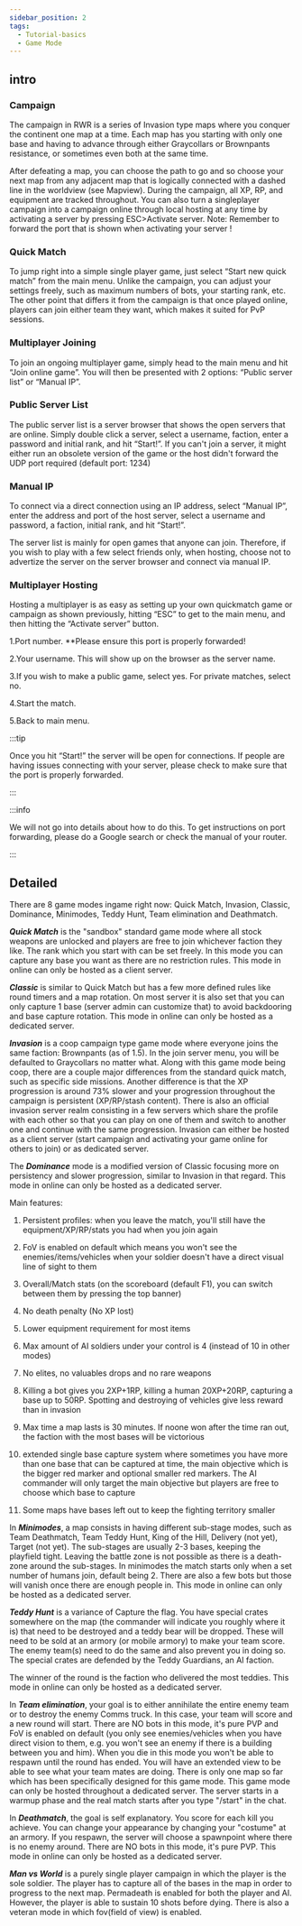 ```yaml
---
sidebar_position: 2
tags:
  - Tutorial-basics
  - Game Mode
---
```


## intro 

### Campaign
The campaign in RWR is a series of Invasion type maps where you conquer the continent one map at a time. Each map has you starting with only one base and having to advance through either Graycollars or Brownpants resistance, or sometimes even both at the same time.

After defeating a map, you can choose the path to go and so choose your next map from any adjacent map that is logically connected with a dashed line in the worldview (see Mapview). During the campaign, all XP, RP, and equipment are tracked throughout. You can also turn a singleplayer campaign into a campaign online through local hosting at any time by activating a server by pressing ESC>Activate server. Note: Remember to forward the port that is shown when activating your server !

### Quick Match
To jump right into a simple single player game, just select “Start new quick match” from the main menu. Unlike the campaign, you can adjust your settings freely, such as maximum numbers of bots, your starting rank, etc. The other point that differs it from the campaign is that once played online, players can join either team they want, which makes it suited for PvP sessions.

### Multiplayer Joining
To join an ongoing multiplayer game, simply head to the main menu and hit “Join online game”. You will then be presented with 2 options: “Public server list” or “Manual IP”.

### Public Server List
The public server list is a server browser that shows the open servers that are online. Simply double click a server, select a username, faction, enter a password and initial rank, and hit “Start!”. If you can't join a server, it might either run an obsolete version of the game or the host didn't forward the UDP port required (default port: 1234)

### Manual IP
To connect via a direct connection using an IP address, select “Manual IP”, enter the address and port of the host server, select a username and password, a faction, initial rank, and hit “Start!”.

The server list is mainly for open games that anyone can join. Therefore, if you wish to play with a few select friends only, when hosting, choose not to advertize the server on the server browser and connect via manual IP.

### Multiplayer Hosting
Hosting a multiplayer is as easy as setting up your own quickmatch game or campaign as shown previously, hitting “ESC” to get to the main menu, and then hitting the “Activate server” button.

1.Port number. **Please ensure this port is properly forwarded!

2.Your username. This will show up on the browser as the server name.

3.If you wish to make a public game, select yes. For private matches, select no.

4.Start the match.

5.Back to main menu.

:::tip

Once you hit “Start!” the server will be open for connections. If people are having issues connecting with your server, please check to make sure that the port is properly forwarded. 

:::

:::info

We will not go into details about how to do this. To get instructions on port forwarding, please do a Google search or check the manual of your router.

:::


## Detailed

There are 8 game modes ingame right now: Quick Match, Invasion, Classic, Dominance, Minimodes, Teddy Hunt, Team elimination and Deathmatch.

***Quick Match*** is the "sandbox" standard game mode where all stock weapons are unlocked and players are free to join whichever faction they like. The rank which you start with can be set freely. In this mode you can capture any base you want as there are no restriction rules. This mode in online can only be hosted as a client server.

***Classic*** is similar to Quick Match but has a few more defined rules like round timers and a map rotation. On most server it is also set that you can only capture 1 base (server admin can customize that) to avoid backdooring and base capture rotation. This mode in online can only be hosted as a dedicated server.

***Invasion*** is a coop campaign type game mode where everyone joins the same faction: Brownpants (as of 1.5). In the join server menu, you will be defaulted to Graycollars no matter what. Along with this game mode being coop, there are a couple major differences from the standard quick match, such as specific side missions. Another difference is that the XP progression is around 73% slower and your progression throughout the campaign is persistent (XP/RP/stash content). There is also an official invasion server realm consisting in a few servers which share the profile with each other so that you can play on one of them and switch to another one and continue with the same progression. Invasion can either be hosted as a client server (start campaign and activating your game online for others to join) or as dedicated server.

The ***Dominance*** mode is a modified version of Classic focusing more on persistency and slower progression, similar to Invasion in that regard. This mode in online can only be hosted as a dedicated server.

Main features:

1) Persistent profiles: when you leave the match, you'll still have the equipment/XP/RP/stats you had when you join again

2) FoV is enabled on default which means you won't see the enemies/items/vehicles when your soldier doesn't have a direct visual line of sight to them 

3) Overall/Match stats (on the scoreboard (default F1), you can switch between them by pressing the top banner)

4) No death penalty (No XP lost)

5) Lower equipment requirement for most items

6) Max amount of AI soldiers under your control is 4 (instead of 10 in other modes)

7) No elites, no valuables drops and no rare weapons

8) Killing a bot gives you 2XP+1RP, killing a human 20XP+20RP, capturing a base up to 50RP. Spotting and destroying of vehicles give less reward than in invasion

9) Max time a map lasts is 30 minutes. If noone won after the time ran out, the faction with the most bases will be victorious

10) extended single base capture system where sometimes you have more than one base that can be captured at time, the main objective which is the bigger red marker and optional smaller red markers. The AI commander will only target the main objective but players are free to choose which base to capture

11) Some maps have bases left out to keep the fighting territory smaller

In ***Minimodes***, a map consists in having different sub-stage modes, such as Team Deathmatch, Team Teddy Hunt, King of the Hill, Delivery (not yet), Target (not yet). The sub-stages are usually 2-3 bases, keeping the playfield tight. Leaving the battle zone is not possible as there is a death-zone around the sub-stages. In minimodes the match starts only when a set number of humans join, default being 2. There are also a few bots but those will vanish once there are enough people in. This mode in online can only be hosted as a dedicated server.

***Teddy Hunt*** is a variance of Capture the flag. You have special crates somewhere on the map (the commander will indicate you roughly where it is) that need to be destroyed and a teddy bear will be dropped. These will need to be sold at an armory (or mobile armory) to make your team score. The enemy team(s) need to do the same and also prevent you in doing so. The special crates are defended by the Teddy Guardians, an AI faction.

The winner of the round is the faction who delivered the most teddies. This mode in online can only be hosted as a dedicated server.

In ***Team elimination***, your goal is to either annihilate the entire enemy team or to destroy the enemy Comms truck. In this case, your team will score and a new round will start. There are NO bots in this mode, it's pure PVP and FoV is enabled on default (you only see enemies/vehicles when you have direct vision to them, e.g. you won't see an enemy if there is a building between you and him). When you die in this mode you won't be able to respawn until the round has ended. You will have an extended view to be able to see what your team mates are doing. There is only one map so far which has been specifically designed for this game mode. This game mode can only be hosted throughout a dedicated server. The server starts in a warmup phase and the real match starts after you type "/start" in the chat.

In ***Deathmatch***, the goal is self explanatory. You score for each kill you achieve. You can change your appearance by changing your "costume" at an armory. If you respawn, the server will choose a spawnpoint where there is no enemy around. There are NO bots in this mode, it's pure PVP. This mode in online can only be hosted as a dedicated server.

***Man vs World*** is a purely single player campaign in which the player is the sole soldier. The player has to capture all of the bases in the map in order to progress to the next map. Permadeath is enabled for both the player and AI. However, the player is able to sustain 10 shots before dying. There is also a veteran mode in which fov(field of view) is enabled.